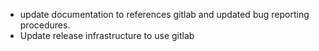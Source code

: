 

- update documentation to references gitlab and updated bug reporting procedures.
- Update release infrastructure to use gitlab
